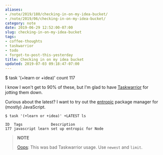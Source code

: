 ```yaml
---
aliases:
- /note/2019/180/checking-in-on-my-idea-bucket/
- /note/2019/06/checking-in-on-my-idea-bucket/
category: note
date: 2019-06-29 12:52:00-07:00
slug: checking-in-on-my-idea-bucket
tags:
- coffee-thoughts
- taskwarrior
- todo
- forgot-to-post-this-yesterday
title: Checking in on my idea bucket
updated: 2019-07-03 09:18:47-07:00
---
```


$ task '(+learn or +idea)' count
117

I know I won't get to 90% of these, but I'm glad to have [Taskwarrior](../../../card/Taskwarrior.md) for jotting them down.

Curious about the latest? I want to try out the [entropic](https://github.com/entropic-dev/entropic) package manager for (mostly) JavaScript.

````
$ task '(+learn or +idea)' +LATEST ls

ID  Tags             Description
177 javascript learn set up entropic for Node
````

 > 
 > **NOTE**
>
 > [Oops](../07/task-add-admit-a-mistake.md): This was bad Taskwarrior usage. Use `newest` and `limit`.